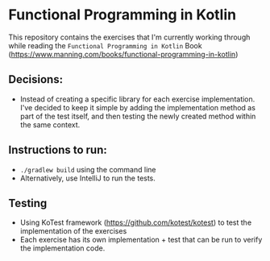 # Functional Programming in Kotlin
This repository contains the exercises that I'm currently working through while reading the `Functional Programming in Kotlin` Book (https://www.manning.com/books/functional-programming-in-kotlin)

## Decisions:
- Instead of creating a specific library for each exercise implementation. I've decided to keep it simple by adding the implementation method as part of the test itself, and then testing the newly created method within the same context. 

## Instructions to run:
- `./gradlew build` using the command line
- Alternatively, use IntelliJ to run the tests. 

## Testing
- Using KoTest framework (https://github.com/kotest/kotest) to test the implementation of the exercises
- Each exercise has its own implementation + test that can be run to verify the implementation code.  